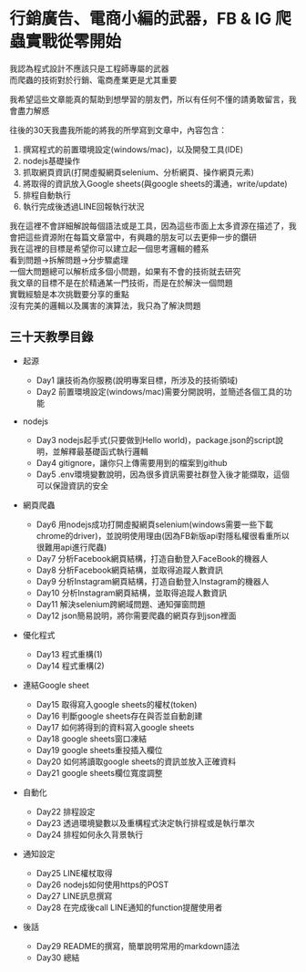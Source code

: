 # 行銷廣告、電商小編的武器，FB & IG 爬蟲實戰從零開始

我認為程式設計不應該只是工程師專屬的武器  
而爬蟲的技術對於行銷、電商產業更是尤其重要  

我希望這些文章能真的幫助到想學習的朋友們，所以有任何不懂的請勇敢留言，我會盡力解惑  

往後的30天我盡我所能的將我的所學寫到文章中，內容包含：  
1. 撰寫程式的前置環境設定(windows/mac)，以及開發工具(IDE)
2. nodejs基礎操作
3. 抓取網頁資訊(打開虛擬網頁selenium、分析網頁、操作網頁元素)
4. 將取得的資訊放入Google sheets(與google sheets的溝通，write/update)
5. 排程自動執行
6. 執行完成後透過LINE回報執行狀況

我在這裡不會詳細解說每個語法或是工具，因為這些市面上太多資源在描述了，我會把這些資源附在每篇文章當中，有興趣的朋友可以去更伸一步的鑽研  
我在這裡的目標是希望你可以建立起一個思考邏輯的體系  
看到問題->拆解問題->分步驟處理  
一個大問題總可以解析成多個小問題，如果有不會的技術就去研究  
我文章的目標不是在於精通某一門技術，而是在於解決一個問題  
實戰經驗是本次挑戰要分享的重點  
沒有完美的邏輯以及厲害的演算法，我只為了解決問題  

## 三十天教學目錄

* 起源
    * Day1 讓技術為你服務(說明專案目標，所涉及的技術領域)
    * Day2 前置環境設定(windows/mac)需要分開說明，並簡述各個工具的功能

* nodejs
    * Day3 nodejs起手式(只要做到Hello world)，package.json的script說明，並解釋最基礎函式執行邏輯
    * Day4 gitignore，讓你只上傳需要用到的檔案到github
    * Day5 .env環境變數說明，因為很多資訊需要社群登入後才能擷取，這個可以保證資訊的安全

* 網頁爬蟲
    * Day6 用nodejs成功打開虛擬網頁selenium(windows需要一些下載chrome的driver)，並說明使用理由(因為FB新版api對隱私權很看重所以很難用api進行爬蟲)
    * Day7 分析Facebook網頁結構，打造自動登入FaceBook的機器人
    * Day8 分析Facebook網頁結構，並取得追蹤人數資訊
    * Day9 分析Instagram網頁結構，打造自動登入Instagram的機器人
    * Day10 分析Instagram網頁結構，並取得追蹤人數資訊
    * Day11 解決selenium跨網域問題、通知彈窗問題
    * Day12 json簡易說明，將你需要爬蟲的網頁存到json裡面

* 優化程式
    * Day13 程式重構(1)
    * Day14 程式重構(2)

* 連結Google sheet
    * Day15 取得寫入google sheets的權杖(token)
    * Day16 判斷google sheets存在與否並自動創建
    * Day17 如何將得到的資料寫入google sheets
    * Day18 google sheets窗口凍結
    * Day19 google sheets重投插入欄位
    * Day20 如何將讀取google sheets的資訊並放入正確資料
    * Day21 google sheets欄位寬度調整

* 自動化
    * Day22 排程設定
    * Day23 透過環境變數以及重構程式決定執行排程或是執行單次
    * Day24 排程如何永久背景執行

* 通知設定
    * Day25 LINE權杖取得
    * Day26 nodejs如何使用https的POST
    * Day27 LINE訊息撰寫
    * Day28 在完成後call LINE通知的function提醒使用者

* 後話
    * Day29 README的撰寫，簡單說明常用的markdown語法
    * Day30 總結

